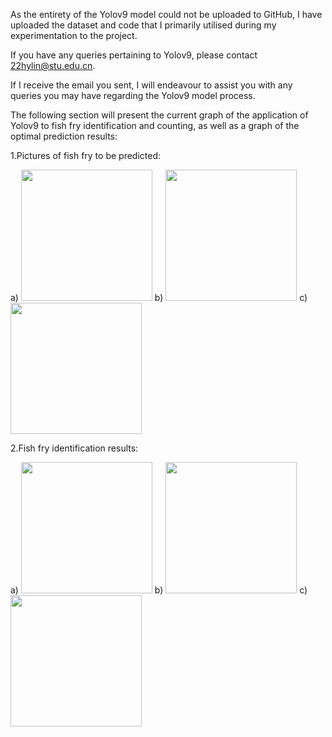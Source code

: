 As the entirety of the Yolov9 model could not be uploaded to GitHub, I have uploaded the dataset and code that I primarily utilised during my experimentation to the project. 

If you have any queries pertaining to Yolov9, please contact 22hylin@stu.edu.cn. 

If I receive the email you sent, I will endeavour to assist you with any queries you may have regarding the Yolov9 model process.

The following section will present the current graph of the application of Yolov9 to fish fry identification and counting, as well as a graph of the optimal prediction results:

1.Pictures of fish fry to be predicted:

a)
<img src="https://github.com/WEllin06/Yolov9-In-Specific-Practice/assets/131169223/3c2ea146-bed4-4d84-a22f-1d87f4b87ab2" width="210px">
b)
<img src="https://github.com/WEllin06/Yolov9-In-Specific-Practice/assets/131169223/16e9ac4e-faa3-44d4-a3c2-9600bd5726f1" width="210px">
c)
<img src="https://github.com/WEllin06/Yolov9-In-Specific-Practice/assets/131169223/2d188eaa-935b-4c8b-a451-e88277a97dc6" width="210px">

2.Fish fry identification results:

a)
<img src="https://github.com/WEllin06/Yolov9-In-Specific-Practice/assets/131169223/be67d3fd-4bda-4d99-ab48-2ea8587bbf85" width="210px">
b)
<img src="https://github.com/WEllin06/Yolov9-In-Specific-Practice/assets/131169223/c6ba771a-1691-41d0-8f65-f609176c8fae" width="210px">
c)
<img src="https://github.com/WEllin06/Yolov9-In-Specific-Practice/assets/131169223/1554536a-4710-4d4f-8bfc-fe25b08cb783" width="210px">

